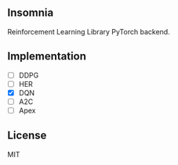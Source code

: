 ## Insomnia
Reinforcement Learning Library PyTorch backend.

## Implementation
- [ ] DDPG
- [ ] HER
- [x] DQN
- [ ] A2C
- [ ] Apex

## License
MIT